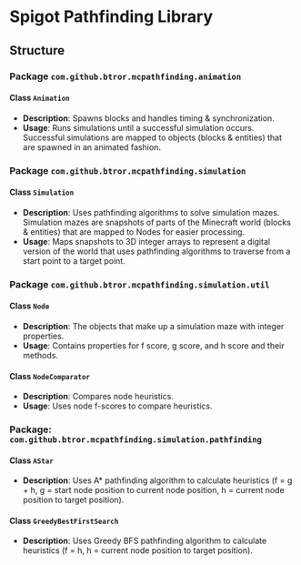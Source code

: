 # Spigot Pathfinding Library

## Structure

### Package `com.github.btror.mcpathfinding.animation`

#### Class `Animation`
- **Description**: Spawns blocks and handles timing & synchronization.
- **Usage**: Runs simulations until a successful simulation occurs. Successful simulations are mapped to objects (blocks & entities) that are spawned in an animated fashion.


### Package `com.github.btror.mcpathfinding.simulation`

#### Class `Simulation`
- **Description**: Uses pathfinding algorithms to solve simulation mazes. Simulation mazes are snapshots of parts of the Minecraft world (blocks & entities) that are mapped to Nodes for easier processing.
- **Usage**: Maps snapshots to 3D integer arrays to represent a digital version of the world that uses pathfinding algorithms to traverse from a start point to a target point.

### Package `com.github.btror.mcpathfinding.simulation.util`

#### Class `Node`
- **Description**: The objects that make up a simulation maze with integer properties.
- **Usage**: Contains properties for f score, g score, and h score and their methods.

#### Class `NodeComparator`
- **Description**: Compares node heuristics.
- **Usage**: Uses node f-scores to compare heuristics.

### Package: `com.github.btror.mcpathfinding.simulation.pathfinding`

#### Class `AStar`
- **Description**: Uses A* pathfinding algorithm to calculate heuristics (f = g + h, g = start node position to current node position, h = current node position to target position).

#### Class `GreedyBestFirstSearch`
- **Description**: Uses Greedy BFS pathfinding algorithm to calculate heuristics (f = h, h = current node position to target position).
